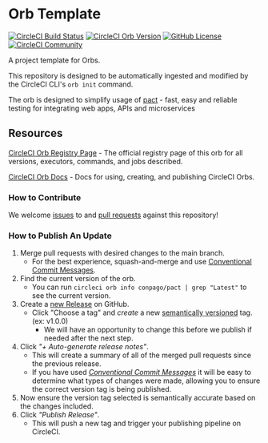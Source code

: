 # Orb Template

[![CircleCI Build Status](https://circleci.com/gh/conpagoaus/pact-orb.svg?style=shield "CircleCI Build Status")](https://circleci.com/gh/conpagoaus/pact-orb) [![CircleCI Orb Version](https://badges.circleci.com/orbs/conpago/pact.svg)](https://circleci.com/orbs/registry/orb/conpago/pact) [![GitHub License](https://img.shields.io/badge/license-MIT-lightgrey.svg)](https://raw.githubusercontent.com/conpagoaus/pact-orb/master/LICENSE) [![CircleCI Community](https://img.shields.io/badge/community-CircleCI%20Discuss-343434.svg)](https://discuss.circleci.com/c/ecosystem/orbs)

A project template for Orbs.

This repository is designed to be automatically ingested and modified by the CircleCI CLI's `orb init` command.

The orb is designed to simplify usage of [pact](https://pact.io/) - fast, easy and reliable testing for integrating web apps, APIs and microservices

## Resources

[CircleCI Orb Registry Page](https://circleci.com/orbs/registry/orb/conpago/pact) - The official registry page of this orb for all versions, executors, commands, and jobs described.

[CircleCI Orb Docs](https://circleci.com/docs/2.0/orb-intro/#section=configuration) - Docs for using, creating, and publishing CircleCI Orbs.

### How to Contribute

We welcome [issues](https://github.com/conpagoaus/pact-orb/issues) to and [pull requests](https://github.com/conpagoaus/pact-orb/pulls) against this repository!

### How to Publish An Update

1. Merge pull requests with desired changes to the main branch.
   - For the best experience, squash-and-merge and use [Conventional Commit Messages](https://conventionalcommits.org/).
2. Find the current version of the orb.
   - You can run `circleci orb info conpago/pact | grep "Latest"` to see the current version.
3. Create a [new Release](https://github.com/conpagoaus/pact-orb/releases/new) on GitHub.
   - Click "Choose a tag" and _create_ a new [semantically versioned](http://semver.org/) tag. (ex: v1.0.0)
     - We will have an opportunity to change this before we publish if needed after the next step.
4. Click _"+ Auto-generate release notes"_.
   - This will create a summary of all of the merged pull requests since the previous release.
   - If you have used _[Conventional Commit Messages](https://conventionalcommits.org/)_ it will be easy to determine what types of changes were made, allowing you to ensure the correct version tag is being published.
5. Now ensure the version tag selected is semantically accurate based on the changes included.
6. Click _"Publish Release"_.
   - This will push a new tag and trigger your publishing pipeline on CircleCI.
